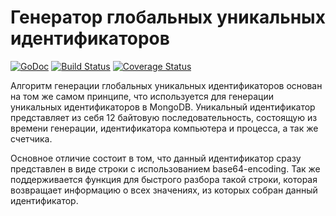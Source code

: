 # Генератор глобальных уникальных идентификаторов

[![GoDoc](https://godoc.org/github.com/geotrace/uid?status.svg)](https://godoc.org/github.com/geotrace/uid)
[![Build Status](https://travis-ci.org/geotrace/uid.svg)](https://travis-ci.org/geotrace/uid)
[![Coverage Status](https://coveralls.io/repos/geotrace/uid/badge.svg?branch=master&service=github)](https://coveralls.io/github/uid/pairing?branch=master)

Алгоритм генерации глобальных уникальных идентификаторов основан на том же самом принципе, что используется для генерации уникальных идентификаторов в MongoDB. Уникальный идентификатор представляет из себя 12 байтовую последовательность, состоящую из времени генерации, идентификатора компьютера и процесса, а так же счетчика. 

Основное отличие состоит в том, что данный идентификатор сразу представлен в виде строки с использованием base64-encoding. Так же поддерживается функция для быстрого разбора такой строки, которая возвращает информацию о всех значениях, из которых собран данный идентификатор.

